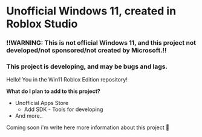 # Unofficial Windows 11, created in Roblox Studio
### !!WARNING: This is not official Windows 11, and this project not developed/not sponsored/not created by Microsoft.!!
### This project is developing, and may be bugs and lags.

Hello! You in the Win11 Roblox Edition repository!

**What do I plan to add to this project?**
- Unofficial Apps Store
  - Add SDK - Tools for developing
- And more..

Coming soon i'm write here more information about this project 🤠
